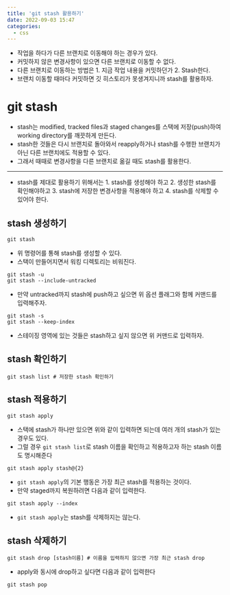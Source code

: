 ```yaml
---
title: 'git stash 활용하기'
date: 2022-09-03 15:47
categories:
  - css
---
```


- 작업을 하다가 다른 브랜치로 이동해야 하는 경우가 있다.
- 커밋하지 않은 변경사항이 있으면 다른 브랜치로 이동할 수 없다.
- 다른 브랜치로 이동하는 방법은 1. 지금 작업 내용을 커밋하던가 2. Stash한다.
- 브랜치 이동할 때마다 커밋하면 깃 히스토리가 못생겨지니까 stash를 활용하자.

# git stash

- stash는 modified, tracked files과 staged changes를 스택에 저장(push)하여 working directory를 깨끗하게 만든다.
- stash한 것들은 다시 브랜치로 돌아와서 reapply하거나 stash를 수행한 브랜치가 아닌 다른 브랜치에도 적용할 수 있다.
- 그래서 때때로 변경사항을 다른 브랜치로 옮길 때도 stash를 활용한다.

---

- stash를 제대로 활용하기 위해서는 1. stash를 생성해야 하고 2. 생성한 stash를 확인해야하고 3. stash에 저장한 변경사항을 적용해야 하고 4. stash를 삭제할 수 있어야 한다.

## stash 생성하기

```shell
git stash
```

- 위 명령어를 통해 stash를 생성할 수 있다.
- 스택이 만들어지면서 워킹 디렉토리는 비워진다.

```shell
git stash -u
git stash --include-untracked
```

- 만약 untracked까지 stash에 push하고 싶으면 위 옵션 플래그와 함께 커맨드를 입력해주자.

```shell
git stash -s
git stash --keep-index
```

- 스테이징 영역에 있는 것들은 stash하고 싶지 않으면 위 커맨드로 입력하자.

## stash 확인하기

```shell
git stash list # 저장한 stash 확인하기
```

## stash 적용하기

```shell
git stash apply
```

- 스택에 stash가 하나만 있으면 위와 같이 입력하면 되는데 여러 개의 stash가 있는 경우도 있다.
- 그럴 경우 `git stash list`로 stash 이름을 확인하고 적용하고자 하는 stash 이름도 명시해준다

```shell
git stash apply stash@{2}
```

- `git stash apply`의 기본 행동은 가장 최근 stash를 적용하는 것이다.
- 만약 staged까지 복원하려면 다음과 같이 입력한다.

```shell
git stash apply --index
```

- `git stash apply`는 stash를 삭제하지는 않는다.

## stash 삭제하기

```shell
git stash drop [stash이름] # 이름을 입력하지 않으면 가장 최근 stash drop
```

- apply와 동시에 drop하고 싶다면 다음과 같이 입력한다

```shell
git stash pop
```
